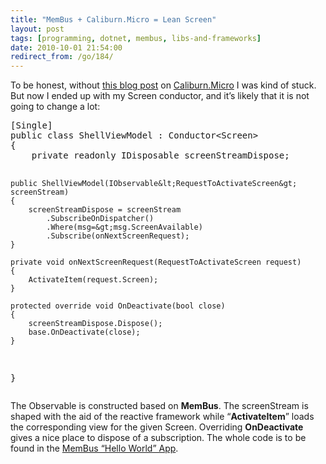 ```yaml
---
title: "MemBus + Caliburn.Micro = Lean Screen"
layout: post
tags: [programming, dotnet, membus, libs-and-frameworks]
date: 2010-10-01 21:54:00
redirect_from: /go/184/
---
```


To be honest, without [this blog post](http://www.rudigrobler.net/Blog/screen-conductor-101) on [Caliburn.Micro](http://caliburnmicro.codeplex.com/) I was kind of stuck. But now I ended up with my Screen conductor, and it’s likely that it is not going to change a lot:
 <div style="padding-bottom: 0px; margin: 0px; padding-left: 0px; padding-right: 0px; display: inline; float: none; padding-top: 0px" id="scid:812469c5-0cb0-4c63-8c15-c81123a09de7:5c9b4a60-78d4-4fc8-97b3-89ac13b6ea27" class="wlWriterEditableSmartContent"><pre name="code" class="c#">[Single]
public class ShellViewModel : Conductor&lt;Screen&gt;
{
    private readonly IDisposable screenStreamDispose;

    public ShellViewModel(IObservable&lt;RequestToActivateScreen&gt; screenStream)
    {
        screenStreamDispose = screenStream
            .SubscribeOnDispatcher()
            .Where(msg=&gt;msg.ScreenAvailable)
            .Subscribe(onNextScreenRequest);
    }

    private void onNextScreenRequest(RequestToActivateScreen request)
    {
        ActivateItem(request.Screen);
    }

    protected override void OnDeactivate(bool close)
    {
        screenStreamDispose.Dispose();
        base.OnDeactivate(close);
    }
}</pre></div>

The Observable is constructed based on **MemBus**. The screenStream is shaped with the aid of the reactive framework while “**ActivateItem**” loads the corresponding view for the given Screen. Overriding **OnDeactivate** gives a nice place to dispose of a subscription. The whole code is to be found in the [MemBus “Hello World” App](http://github.com/flq/MemBus/tree/master//Membus.WpfTwitterClient/).